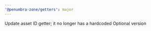 ```yaml
---
'@penumbra-zone/getters': major
---
```


Update asset ID getter; it no longer has a hardcoded Optional version
